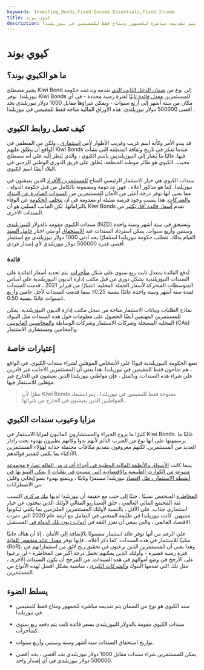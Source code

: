 ```yaml
---
keywords: Investing,Bonds,Fixed Income Essentials,Fixed Income
title: كيوي بوند
description: سند الكيوي هو ضمان مدعوم من الحكومة يتم تقديمه مباشرة للجمهور ومتاح فقط للمقيمين في نيوزيلندا.
---
```


# كيوي بوند
## ما هو الكيوي بوند؟

يشير مصطلح Kiwi Bond إلى نوع من [ضمان الدخل الثابت الذي](/fixed-incomesecurity) تقدمه وتدعمه حكومة نيوزيلندا. توفر Kiwi Bonds للمستثمرين [معدل فائدة ثابتًا](/fixedinterestrate) لفترة زمنية محددة - في أي مكان من ستة أشهر إلى أربع سنوات - ويمكن شراؤها مقابل 1000 دولار نيوزيلندي بحد أقصى 500000 دولار نيوزيلندي. هذه الأوراق المالية متاحة فقط للمقيمين في نيوزيلندا .

## كيف تعمل روابط الكيوي

قد يبدو الأمر وكأنه اسم غريب وغريب الأطوار لأمن [استثماري](/investment) ، ولكن من المنطقي في الواقع أن يطلق عليهم Kiwi Bonds عندما تفكر في تاريخ وثقافة المنطقة التي نشأت فيها. غالبًا ما يُشار إلى النيوزيلنديين باسم الكيوي ، والذي يُنظر إليه على أنه مصطلح محبب. الكيوي هو طائر موطنه المنطقة. يُطلق على فريق الدوري الوطني للرجبي في البلاد أيضًا اسم الكيوي.

سندات الكيوي هي خيار الاستثمار الرئيسي المتاح [للمستثمرين الأفراد](/investor) الذين يعيشون في نيوزيلندا. كما هو مذكور أعلاه ، فهي مدعومة ومضمونة بالكامل من قبل حكومة الدولة ، مما يعني أنها توفر درجة أعلى من الأمان للمستثمرين من [السندات الصادرة عن البنوك والشركات](/corporatebond). هذا بسبب وجود فرصة ضئيلة أو معدومة في أن [تتخلف الحكومة](/default2) عن الوفاء بالتزاماتها. لكن الجانب السلبي هو أن Kiwi Bonds تقدم [أسعار فائدة أقل بكثير](/interestrate) من السندات الأخرى.

سندات الكيوي مقومة بالدولار [النيوزيلندي](/nzd-new-zealand-dollar) (NZD) وتستحق في ستة أشهر وسنة واحدة وسنتين وأربع سنوات. يمكن استرداد السندات عند [الاستحقاق](/maturity) أو متى اختار [حامل السند](/bondholder) القيام بذلك. تتطلب حكومة نيوزيلندا استثمارًا بحد أدنى 1000 دولار نيوزيلندي مع استثمار أقصى قدره 500000 دولار نيوزيلندي لأي إصدار فردي.

### فائدة

تُدفع الفائدة بمعدل ثابت ربع سنوي على شكل [متأخرات](/arrears). يتم تحديد أسعار الفائدة على السندات النيوزيلندية بشكل دوري من قبل مكتب إدارة الديون النيوزيلندية على أساس المتوسطات المتحركة لأسعار الجملة المحلية. اعتبارًا من فبراير 2021 ، قدمت السندات لمدة ستة أشهر وسنة واحدة عائدًا بنسبة 0.25٪ بينما قدمت السندات لأجل عامين وأربع سنوات عائدًا بنسبة 0.50٪.

نماذج الطلبات وبيانات الاستثمار متاحة من سجل مكتب إدارة الديون النيوزيلندية. يمكن للمستثمرين المهتمين أيضًا الحصول على معلومات حول هذه السندات مثل البنوك المحلية المسجلة وشركات الاستثمار وشركات الوساطة [والمحاسبين](/brokerage-company) [القانونيين](/ca) (CAs) والمحامين ومستشاري الاستثمار.

## إعتبارات خاصة

تضع الحكومة النيوزيلندية قيودًا على الأشخاص المؤهلين لشراء سندات الكيوي. في الواقع ، هم متاحون فقط للمقيمين في نيوزيلندا. هذا يعني أن المستثمرين الأجانب غير قادرين على شراء هذه السندات. وبالمثل ، فإن مواطني نيوزيلندا الذين يعيشون في الخارج غير مؤهلين للاستثمار فيها.

> نظرًا لأن Kiwi Bonds مفتوحة فقط للمقيمين في نيوزيلندا ، يتم استبعاد المواطنين الذين يعيشون في الخارج من شرائها.

>

## مزايا وعيوب سندات الكيوي

كثيرًا ما يروج الخبراء والمستشارون الماليون لمزايا الاستثمار في Kiwi Bonds. غالبًا ما يرسمونها على أنها نوع من الضرب النائم لأنهم بدوا وكأنهم يطيرون بهدوء تحت رادار العديد من المستثمرين. لكنهم معروفون بتقديم مكافآت محتملة جذابة لهؤلاء المستثمرين الأذكياء بما يكفي لتقدير فوائدهم.

بينما كانت [الأسواق والأنظمة المالية الوطنية في أجزاء أخرى من العالم تصارع مجموعة متنوعة من الكوارث الطبيعية والاقتصادية التي تسببت في تقلبات لا يمكن التنبؤ بها في أنشطة الاستثمار ، ظل](/market) [اقتصاد](/economy) نيوزيلندا مستقرًا وثابتًا ، ويتمتع بهدوء بنمو إيجابي وقليل من الاضطرابات.

[المخاطرة](/risk) المنخفض نسبيًا ، جنبًا إلى جنب مع حقيقة أن نيوزيلندا لديها [بنك مركزي](/centralbank) اكتسب ثقة المجتمع المالي العالمي ، خلق السيناريو المثالي لأولئك الذين يبحثون عن خيار استثماري جذاب. على الأقل ، بالنسبة لأولئك المستثمرين الملتزمين بما يكفي ليكونوا منتبهين. كانت نيوزيلندا في طليعة المنحنى في التعامل مع أزمة عام 2020 التي دمرت الاقتصاد العالمي ، والتي ينبغي أن تعزز الثقة في [أدوات ديون تلك الدولة في](/debtinstrument) المستقبل.

على الرغم من أنها توفر عائد استثمار مضمونًا بالإضافة إلى الأمان ، إلا أن هناك جانبًا سلبيًا للاستثمار في هذه السندات. كما ذكر أعلاه ، فإنها توفر [معدل عائد منخفض للغاية](/rateofreturn) (RoR). وهذا يعني أن المستثمرين الذين يرغبون في تحقيق ربح لائق من استثماراتهم في فترة زمنية قصيرة - وأولئك الذين يمكنهم تحمل درجة أكبر من المخاطرة - لن يرغبوا على الأرجح في وضع أموالهم في هذه السندات. من المرجح أن تكون السندات الأخرى ، مثل تلك التي تقدمها البنوك [والشركات الكبرى](/corporation) ، مناسبة بشكل أفضل لهذه الأنواع من المستثمرين.

## يسلط الضوء

- سند الكيوي هو نوع من الضمان يتم تقديمه مباشرة للجمهور ومتاح فقط للمقيمين في نيوزيلندا.

- سندات الكيوي مقومة بالدولار النيوزيلندي بسعر فائدة ثابت يتم دفعه ربع سنوي كمتأخرات.

- تواريخ استحقاق السندات ستة أشهر وسنة وسنتين وأربع سنوات.

- يمكن للمستثمرين شراء سندات مقابل 1000 دولار نيوزيلندي بحد أقصى ، بحد أقصى 500000 دولار نيوزيلندي في أي إصدار واحد.

